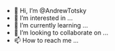 - 👋 Hi, I’m @AndrewTotsky
- 👀 I’m interested in ...
- 🌱 I’m currently learning ...
- 💞️ I’m looking to collaborate on ...
- 📫 How to reach me ...

<!---
AndrewTotsky/AndrewTotsky is a ✨ special ✨ repository because its `README.md` (this file) appears on your GitHub profile.
You can click the Preview link to take a look at your changes.
--->
